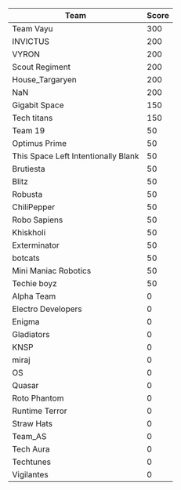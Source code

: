 |Team|Score|
|---|---|
|Team Vayu|300|
|INVICTUS|200|
|VYRON|200|
|Scout Regiment|200|
|House_Targaryen|200|
|NaN|200|
|Gigabit Space|150|
|Tech titans|150|
|Team 19|50|
|Optimus Prime|50|
|This Space Left Intentionally Blank|50|
|Brutiesta|50|
|Blitz|50|
|Robusta|50|
|ChiliPepper|50|
|Robo Sapiens|50|
|Khiskholi|50|
|Exterminator|50|
|botcats|50|
|Mini Maniac Robotics|50|
|Techie boyz|50|
|Alpha Team|0|
|Electro Developers|0|
|Enigma|0|
|Gladiators|0|
|KNSP|0|
|miraj|0|
|OS|0|
|Quasar|0|
|Roto Phantom|0|
|Runtime Terror|0|
|Straw Hats|0|
|Team_AS|0|
|Tech Aura|0|
|Techtunes|0|
|Vigilantes|0|
